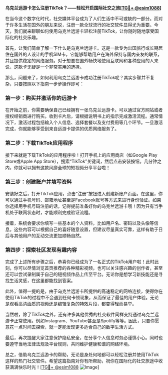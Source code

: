 **乌克兰远游卡怎么注册TikTok？——轻松开启国际社交之旅[[TG💪+ @esim1088](https://t.me/s/esim1088)]**

在当今这个数字化时代，社交媒体平台成为了人们生活中不可或缺的一部分。而对于许多生活在国外的朋友来说，注册一款全球流行的社交软件显得尤为重要。今天，我们就来聊聊如何使用乌克兰远游卡轻松注册TikTok，让你随时随地享受国际化的社交乐趣。

首先，让我们简单了解一下什么是乌克兰远游卡。这是一款专为出国旅行或长期居住在国外的人设计的手机SIM卡，它能够帮助用户在海外保持与国内亲友的联系，并且提供稳定的网络服务。对于想要在国外畅快地使用互联网和各种应用的人来说，这款卡无疑是一个非常实用的选择。

那么，问题来了，如何利用乌克兰远游卡成功注册TikTok呢？其实步骤并不复杂，只要按照以下指南一步步操作即可：

### 第一步：购买并激活你的远游卡

在开始之前，你需要确保自己已经拥有一张乌克兰远游卡。可以通过官方网站或者授权经销商进行购买。收到卡片后，请根据说明书上的指示完成激活流程。通常情况下，激活过程包括输入个人信息、选择套餐以及支付费用等几个环节。一旦激活完成，你就能够享受到来自远游卡提供的优质网络服务了。

### 第二步：下载TikTok应用程序

接下来就是下载TikTok的应用程序啦！打开手机上的应用商店（如Google Play Store或Apple App Store），搜索“TikTok”关键词，然后点击安装按钮。几分钟之内，你就可以拥有这款风靡全球的短视频分享平台啦！

### 第三步：创建账户并填写资料

安装好之后，打开TikTok应用，点击“注册”按钮进入创建新账户页面。在这里，你可以通过手机号码、邮箱地址甚至是Facebook账号等方式来进行身份验证。如果你选择用手机号码注册的话，记得提前准备好你的乌克兰远游卡哦！因为只有当手机处于联网状态时，才能顺利完成验证流程。

接着，系统会要求你填写一些基本的个人资料，比如用户名、密码以及头像等信息。这些内容可以根据自己的喜好随意设置，但建议尽量真实可靠，这样有助于日后与其他用户的互动交流更加顺畅自然。

### 第四步：探索社区发现有趣内容

完成了上述所有步骤之后，恭喜你已经成为了一名正式的TikTok用户啦！此时此刻，你可以尽情浏览首页推荐的各种精彩视频，也可以关注感兴趣的创作者，甚至还可以尝试录制属于自己的短视频作品上传至平台。无论你是想学习新技能还是寻找生活灵感，在这里都能找到答案。

此外，值得一提的是，由于乌克兰远游卡所提供的高速稳定的网络连接，使得你在使用TikTok的过程中不会遇到任何卡顿现象，从而保证了最佳的用户体验。无论是观看高清画质的视频还是编辑复杂的特效片段，都变得轻而易举。

当然啦，除了TikTok之外，还有许多其他优秀的社交软件同样支持通过乌克兰远游卡正常使用。例如Instagram、YouTube甚至是Spotify等等。因此，只要你愿意花一点时间去探索，就一定能发现更多适合自己的数字生活方式。

最后，再次提醒大家注意保护隐私安全，在分享个人信息时务必谨慎小心。同时也要遵守当地法律法规及平台规则，共同维护健康和谐的网络环境。

总之，借助乌克兰远游卡的帮助，无论是身处何地都可以轻松注册并使用TikTok这样的热门社交软件。希望这篇指南对你有所帮助，祝你在国际化的社交旅途中收获满满快乐时光！[[TG💪+ @esim1088](https://t.me/s/esim1088) ![Image](https://i.postimg.cc/4NQfJmqS/Snipaste-2025-05-13-00-14-12.png)]